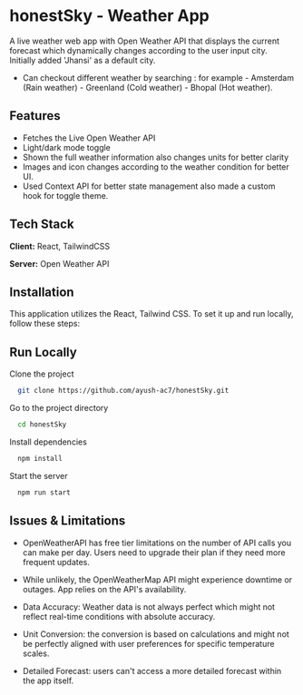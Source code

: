 # honestSky - Weather App

A live weather web app with Open Weather API that displays the current forecast which dynamically changes according to the user input city.
Initially added 'Jhansi' as a default city. 

- Can checkout different weather by searching :
for example - Amsterdam (Rain weather)
            - Greenland (Cold weather)
            - Bhopal (Hot weather).





## Features

- Fetches the Live Open Weather API
- Light/dark mode toggle
- Shown the full weather information also changes units for better clarity
- Images and icon changes according to the weather condition for better UI.
- Used Context API for better state management also made a custom hook for toggle theme.



## Tech Stack

**Client:** React, TailwindCSS

**Server:** Open Weather API


## Installation

This application utilizes the React, Tailwind CSS. To set it up and run locally, follow these steps:



    
## Run Locally

Clone the project

```bash
  git clone https://github.com/ayush-ac7/honestSky.git
```

Go to the project directory

```bash
  cd honestSky
```

Install dependencies

```bash
  npm install
```

Start the server

```bash
  npm run start
```


## Issues & Limitations

- OpenWeatherAPI has free tier limitations on the number of API calls you can make per day. Users need to upgrade their plan if they need more frequent updates.

- While unlikely, the OpenWeatherMap API might experience downtime or outages. App relies on the API's availability.

- Data Accuracy: Weather data is not always perfect which might not reflect real-time conditions with absolute accuracy.

- Unit Conversion: the conversion is based on calculations and might not be perfectly aligned with user preferences for specific temperature scales.

- Detailed Forecast: users can't access a more detailed forecast within the app itself.